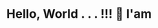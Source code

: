<h1 align="center">Hello, World . . . !!! 👋 I'am </h1>
<!--
**helloariq/helloariq** is a ✨ _special_ ✨ repository because its `README.md` (this file) appears on your GitHub profile.

Here are some ideas to get you started:

- 🔭 I’m currently working on ...
- 🌱 I’m currently learning ...
- 👯 I’m looking to collaborate on ...
- 🤔 I’m looking for help with ...
- 💬 Ask me about ...
- 📫 How to reach me: ...
- 😄 Pronouns: ...
- ⚡ Fun fact: ...
-->

I’m currently working on [**Youtube**](https://www.youtube.com/)

![cat](https://media3.giphy.com/media/v1.Y2lkPTc5MGI3NjExa2ZsMXIwNjB1dGZvYXVhemo1aWQzbzVtM253anVkZTJ4MmhqM29hYiZlcD12MV9pbnRlcm5hbF9naWZfYnlfaWQmY3Q9Zw/VbnUQpnihPSIgIXuZv/giphy.gif)